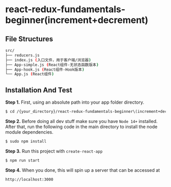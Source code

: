 # react-redux-fundamentals-beginner(increment+decrement)

## File Structures

```sh
src/
├── reducers.js
├── index.js (入口文件，用于客户端/浏览器)
├── App-simple.js (React组件-无状态函数版本)
├── App-hook.js (React组件-Hook版本)
└── App.js (React组件)
```


## Installation And Test


**Step 1.** First, using an absolute path into your app folder directory.

```sh
$ cd /{your_directory}/react-redux-fundamentals-beginner\(increment+decrement\)
```


**Step 2.** Before doing all dev stuff make sure you have `Node 14+` installed. After that, run the following code in the main directory to install the node module dependencies.

```sh
$ sudo npm install
```

**Step 3.** Run this project with `create-react-app`

```sh
$ npm run start
```

**Step 4.** When you done, this will spin up a server that can be accessed at

```sh
http://localhost:3000
```

